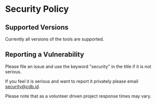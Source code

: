 # Security Policy

## Supported Versions

Currently all versions of the tools are supported.

## Reporting a Vulnerability

Please file an issue and use the keyword "security" in the title if it is not serious.

If you feel it is serious and want to report it privately please email security@cdb.id.

Please note that as a volunteer driven project response times may vary.
